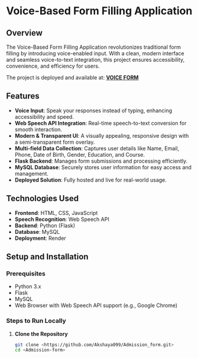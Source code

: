 # Voice-Based Form Filling Application  

## Overview  
The Voice-Based Form Filling Application revolutionizes traditional form filling by introducing voice-enabled input. With a clean, modern interface and seamless voice-to-text integration, this project ensures accessibility, convenience, and efficiency for users.  

The project is deployed and available at: [**VOICE FORM**](<https://voice-based-admission-link.onrender.com/signup>)  

## Features  
- **Voice Input**: Speak your responses instead of typing, enhancing accessibility and speed.  
- **Web Speech API Integration**: Real-time speech-to-text conversion for smooth interaction.  
- **Modern & Transparent UI**: A visually appealing, responsive design with a semi-transparent form overlay.  
- **Multi-field Data Collection**: Captures user details like Name, Email, Phone, Date of Birth, Gender, Education, and Course.  
- **Flask Backend**: Manages form submissions and processing efficiently.  
- **MySQL Database**: Securely stores user information for easy access and management.  
- **Deployed Solution**: Fully hosted and live for real-world usage.  

## Technologies Used  
- **Frontend**: HTML, CSS, JavaScript  
- **Speech Recognition**: Web Speech API  
- **Backend**: Python (Flask)  
- **Database**: MySQL  
- **Deployment**: Render  

## Setup and Installation  
### Prerequisites  
- Python 3.x  
- Flask  
- MySQL  
- Web Browser with Web Speech API support (e.g., Google Chrome)  

### Steps to Run Locally  
1. **Clone the Repository**  
   ```bash  
   git clone <https://github.com/Akshaya099/Admission_form.git>  
   cd <Admission-form>  



